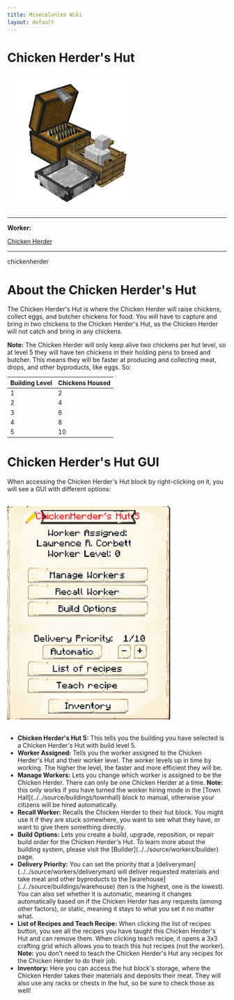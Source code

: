 ```yaml
---
title: Minecolonies Wiki
layout: default
---
```

# Chicken Herder's Hut

<div class="infobox box text-center">
    <img src="../../assets/images/buildings/chickenherder.png" alt="Chicken Herder's Hut" />
    <hr />
    <div class="row section-text text-left">
        <div class="col">
        <p><strong>Worker:</strong></p>
        </div>
        <div class="col">
        <p><a href="../workers/chickenherder">Chicken Herder</a></p>
        </div>
    </div>
    <hr />
    <recipe>chickenherder</recipe>
</div>

# About the Chicken Herder's Hut

 The Chicken Herder's Hut is where the Chicken Herder will raise chickens, collect eggs, and butcher chickens for food. You will have to capture and bring in two chickens to the Chicken Herder's Hut, as the Chicken Herder will not catch and bring in any chickens.

**Note:** The Chicken Herder will only keep alive two chickens per hut level, so at level 5 they will have ten chickens in their holding pens to breed and butcher. This means they will be faster at producing and collecting meat, drops, and other byproducts, like eggs. So:


| Building Level | Chickens Housed |
| ----- | ----- |
| 1 | 2 |
| 2 | 4 |
| 3 | 6 |
| 4 | 8 |
| 5 | 10 |  


# Chicken Herder's Hut GUI

When accessing the Chicken Herder's Hut block by right-clicking on it, you will see a GUI with different options:

<br>
<div class="row">
  <div class="col-sm-12 col-md">
    <img src="../../assets/images/gui/chickenherdergui.png" class="img-fluid mx-auto" alt="Herder GUI">
  </div>
  <div class="col-sm-12 col-md">
  <br>
    <ul>
      <li><strong>Chicken Herder's Hut 5:</strong> This tells you the building you have selected is a Chicken Herder's Hut with build level 5.</li>
      <li><strong>Worker Assigned:</strong> Tells you the worker assigned to the Chicken Herder's Hut and their worker level. The worker levels up in time by working. The higher the level, the faster and more efficient they will be.</li>
      <li><strong>Manage Workers:</strong> Lets you change which worker is assigned to be the Chicken Herder. There can only be one Chicken Herder at a time. <b>Note:</b> this only works if you have turned the worker hiring mode in the [Town Hall](../../source/buildings/townhall) block to manual, otherwise your citizens will be hired automatically.</li>
      <li><strong>Recall Worker:</strong> Recalls the Chicken Herder to their hut block. You might use it if they are stuck somewhere, you want to see what they have, or want to give them something directly.</li>
      <li><strong>Build Options:</strong> Lets you create a build, upgrade, reposition, or repair build order for the Chicken Herder's Hut. To learn more about the building system, please visit the [Builder](../../source/workers/builder) page.</li>
      <li><strong>Delivery Priority:</strong> You can set the priority that a [deliveryman](../../source/workers/deliveryman) will deliver requested materials and take meat and other byproducts to the [warehouse](../../source/buildings/warehouse) (ten is the highest, one is the lowest). You can also set whether it is automatic, meaning it changes automatically based on if the Chicken Herder has any requests (among other factors), or static, meaning it stays to what you set it no matter what.</li>
      <li><strong>List of Recipes and Teach Recipe:</strong> When clicking the list of recipes button, you see all the recipes you have taught this Chicken Herder's Hut and can remove them. When clicking teach recipe, it opens a 3x3 crafting grid which allows you to teach this hut recipes (not the worker). <b>Note:</b> you don't need to teach the Chicken Herder's Hut any recipes for the Chicken Herder to do their job.</li>
      <li><strong>Inventory:</strong> Here you can access the hut block's storage, where the Chicken Herder takes their materials and deposits their meat. They will also use any racks or chests in the hut, so be sure to check those as well!</li>
    </ul>
  </div>
</div>  
  <br>
